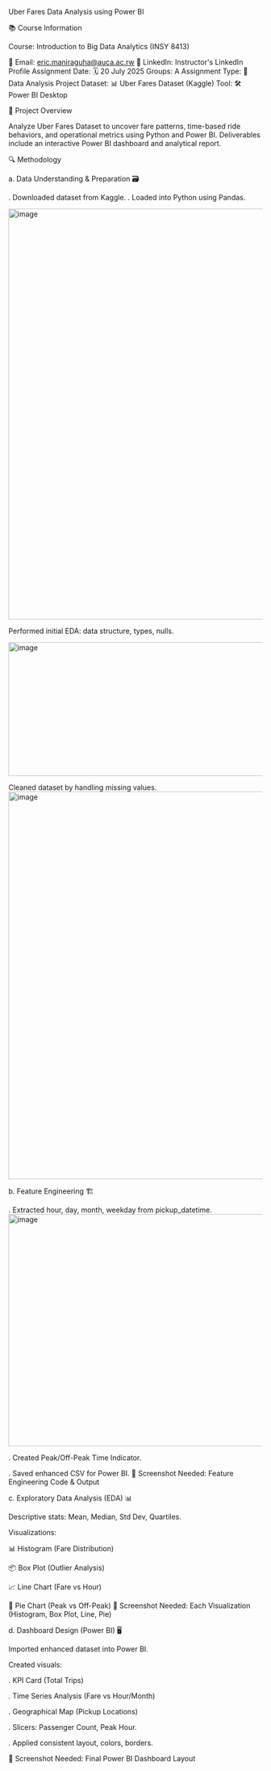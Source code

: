 Uber Fares Data Analysis using Power BI

📚 Course Information

Course: Introduction to Big Data Analytics (INSY 8413)

📧 Email: eric.maniraguha@auca.ac.rw
🔗 LinkedIn: Instructor's LinkedIn Profile
Assignment Date: 🗓️ 20 July 2025
Groups: A
Assignment Type: 📝 Data Analysis Project
Dataset: 📊 Uber Fares Dataset (Kaggle)
Tool: 🛠️ Power BI Desktop

   📝 Project Overview

Analyze Uber Fares Dataset to uncover fare patterns, time-based ride behaviors, and operational metrics using Python and Power BI.
Deliverables include an interactive Power BI dashboard and analytical report.

🔍 Methodology  

a. Data Understanding & Preparation 🗃️

. Downloaded dataset from Kaggle.
. Loaded into Python using Pandas.

<img width="1271" height="814" alt="image" src="https://github.com/user-attachments/assets/26ba738c-5812-4409-a45f-d573d2c55e69" />

 Performed initial EDA: data structure, types, nulls.
 
<img width="1287" height="265" alt="image" src="https://github.com/user-attachments/assets/9fb4f219-3fb6-42e4-b030-9fafc7c4a3e7" />

Cleaned dataset by handling missing values.
<img width="1097" height="768" alt="image" src="https://github.com/user-attachments/assets/1e587671-ec74-4cfc-a534-53e45a9d3110" />


b. Feature Engineering 🏗️

. Extracted hour, day, month, weekday from pickup_datetime.
<img width="1102" height="460" alt="image" src="https://github.com/user-attachments/assets/3f9c8f6c-9c09-49e9-9109-dbbcc4a268fb" />

. Created Peak/Off-Peak Time Indicator.

. Saved enhanced CSV for Power BI.
📸 Screenshot Needed: Feature Engineering Code & Output

c. Exploratory Data Analysis (EDA) 📊

Descriptive stats: Mean, Median, Std Dev, Quartiles.

Visualizations:

📊 Histogram (Fare Distribution)

📦 Box Plot (Outlier Analysis)

📈 Line Chart (Fare vs Hour)

🥧 Pie Chart (Peak vs Off-Peak)
📸 Screenshot Needed: Each Visualization (Histogram, Box Plot, Line, Pie)

d. Dashboard Design (Power BI) 🖥️

Imported enhanced dataset into Power BI.

Created visuals:

. KPI Card (Total Trips)

. Time Series Analysis (Fare vs Hour/Month)

. Geographical Map (Pickup Locations)

. Slicers: Passenger Count, Peak Hour.

. Applied consistent layout, colors, borders.

📸 Screenshot Needed: Final Power BI Dashboard Layout
